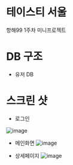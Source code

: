 # 테이스티 서울

항해99 1주차 미니프로젝트

# DB 구조

- 유저 DB

# 스크린 샷 

- 로그인

![image](https://img1.daumcdn.net/thumb/R1280x0/?scode=mtistory2&fname=https%3A%2F%2Fblog.kakaocdn.net%2Fdn%2F431jq%2FbtrqBGaycv4%2F3tV2nPnpWTYQqVgsoKgikK%2Fimg.png)

- 메인화면
![image](https://img1.daumcdn.net/thumb/R1280x0/?scode=mtistory2&fname=https%3A%2F%2Fblog.kakaocdn.net%2Fdn%2FyMyVV%2FbtrqzYQARpJ%2FkLsDmwqtdR7cgTu86hkBtk%2Fimg.png)

- 상세페이지
![image](https://img1.daumcdn.net/thumb/R1280x0/?scode=mtistory2&fname=https%3A%2F%2Fblog.kakaocdn.net%2Fdn%2Fb0P4wm%2FbtrqxSJTOTg%2FnU77LA5JzPfZs8UkFxBSo0%2Fimg.png)
